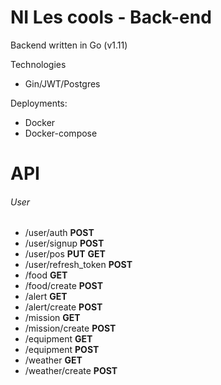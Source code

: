 # NI Les cools - Back-end

Backend written in Go (v1.11)

Technologies
- Gin/JWT/Postgres

Deployments:
- Docker
- Docker-compose

# API

###### User

- /user/auth **POST**
- /user/signup **POST**
- /user/pos **PUT** **GET**
- /user/refresh_token **POST**
- /food **GET**
- /food/create **POST**
- /alert **GET**
- /alert/create **POST**
- /mission **GET**
- /mission/create **POST**
- /equipment **GET**
- /equipment **POST**
- /weather **GET**
- /weather/create **POST**
